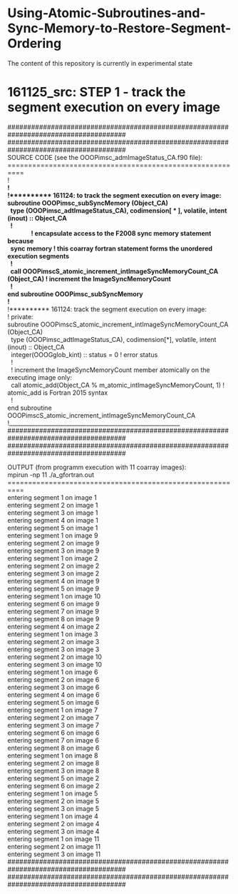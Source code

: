 # Using-Atomic-Subroutines-and-Sync-Memory-to-Restore-Segment-Ordering
The content of this repository is currently in experimental state

# 161125_src: STEP 1 - track the segment execution on every image
###################################################################################### 
######################################################################################<br />
SOURCE CODE (see the OOOPimsc_admImageStatus_CA.f90 file):<br />
==========================================================<br />
!____________________________________________________________<br />
!<br />
!********** 161124: to track the segment execution on every image:<br />
subroutine OOOPimsc_subSyncMemory (Object_CA)<br />
&nbsp;&nbsp;type (OOOPimsc_adtImageStatus_CA), codimension[ * ], volatile, intent (inout) :: Object_CA<br />
&nbsp;&nbsp;!<br />
&nbsp;&nbsp;&nbsp;&nbsp;&nbsp;&nbsp;&nbsp;&nbsp;&nbsp;&nbsp;&nbsp;&nbsp;&nbsp;&nbsp;&nbsp;&nbsp;! encapsulate access to the F2008 sync memory statement because<br />
&nbsp;&nbsp;sync memory ! this coarray fortran statement forms the unordered execution segments<br />
&nbsp;&nbsp;!<br />
&nbsp;&nbsp;call OOOPimscS_atomic_increment_intImageSyncMemoryCount_CA (Object_CA) ! increment the ImageSyncMemoryCount<br />
&nbsp;&nbsp;!<br />
end subroutine OOOPimsc_subSyncMemory<br />
!____________________________________________________________<br />
!********** 161124: track the segment execution on every image:<br />
! private:<br />
subroutine OOOPimscS_atomic_increment_intImageSyncMemoryCount_CA (Object_CA)<br />
&nbsp;&nbsp;type (OOOPimsc_adtImageStatus_CA), codimension[*], volatile, intent (inout) :: Object_CA<br />
&nbsp;&nbsp;integer(OOOGglob_kint) :: status = 0 ! error status<br />
&nbsp;&nbsp;!<br />
&nbsp;&nbsp;! increment the ImageSyncMemoryCount member atomically on the executing image only:<br />
&nbsp;&nbsp;call atomic_add(Object_CA % m_atomic_intImageSyncMemoryCount, 1) ! atomic_add is Fortran 2015 syntax<br />
&nbsp;&nbsp;!<br />
end subroutine OOOPimscS_atomic_increment_intImageSyncMemoryCount_CA<br />
!____________________________________________________________<br />
######################################################################################<br />
######################################################################################<br />

OUTPUT (from programm execution with 11 coarray images):<br />
 mpirun -np 11 ./a_gfortran.out<br />
==========================================================<br />
 entering segment           1 on image           1<br />
 entering segment           2 on image           1<br />
 entering segment           3 on image           1<br />
 entering segment           4 on image           1<br />
 entering segment           5 on image           1<br />
 entering segment           1 on image           9<br />
 entering segment           2 on image           9<br />
 entering segment           3 on image           9<br />
 entering segment           1 on image           2<br />
 entering segment           2 on image           2<br />
 entering segment           3 on image           2<br />
 entering segment           4 on image           9<br />
 entering segment           5 on image           9<br />
 entering segment           1 on image          10<br />
 entering segment           6 on image           9<br />
 entering segment           7 on image           9<br />
 entering segment           8 on image           9<br />
 entering segment           4 on image           2<br />
 entering segment           1 on image           3<br />
 entering segment           2 on image           3<br />
 entering segment           3 on image           3<br />
 entering segment           2 on image          10<br />
 entering segment           3 on image          10<br />
 entering segment           1 on image           6<br />
 entering segment           2 on image           6<br />
 entering segment           3 on image           6<br />
 entering segment           4 on image           6<br />
 entering segment           5 on image           6<br />
 entering segment           1 on image           7<br />
 entering segment           2 on image           7<br />
 entering segment           3 on image           7<br />
 entering segment           6 on image           6<br />
 entering segment           7 on image           6<br />
 entering segment           8 on image           6<br />
 entering segment           1 on image           8<br />
 entering segment           2 on image           8<br />
 entering segment           3 on image           8<br />
 entering segment           5 on image           2<br />
 entering segment           6 on image           2<br />
 entering segment           1 on image           5<br />
 entering segment           2 on image           5<br />
 entering segment           3 on image           5<br />
 entering segment           1 on image           4<br />
 entering segment           2 on image           4<br />
 entering segment           3 on image           4<br />
 entering segment           1 on image          11<br />
 entering segment           2 on image          11<br />
 entering segment           3 on image          11<br />
######################################################################################<br />
######################################################################################<br />
